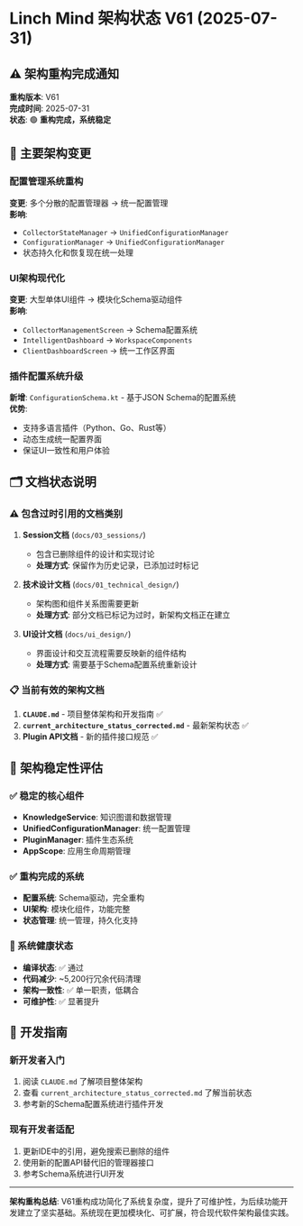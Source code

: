 # Linch Mind 架构状态 V61 (2025-07-31)

## ⚠️ 架构重构完成通知

**重构版本**: V61  
**完成时间**: 2025-07-31  
**状态**: 🟢 **重构完成，系统稳定**

## 🔄 主要架构变更

### 配置管理系统重构
**变更**: 多个分散的配置管理器 → 统一配置管理  
**影响**: 
- `CollectorStateManager` → `UnifiedConfigurationManager`
- `ConfigurationManager` → `UnifiedConfigurationManager`  
- 状态持久化和恢复现在统一处理

### UI架构现代化
**变更**: 大型单体UI组件 → 模块化Schema驱动组件  
**影响**:
- `CollectorManagementScreen` → Schema配置系统
- `IntelligentDashboard` → `WorkspaceComponents`
- `ClientDashboardScreen` → 统一工作区界面

### 插件配置系统升级
**新增**: `ConfigurationSchema.kt` - 基于JSON Schema的配置系统  
**优势**: 
- 支持多语言插件（Python、Go、Rust等）
- 动态生成统一配置界面
- 保证UI一致性和用户体验

## 🗂️ 文档状态说明

### ⚠️ 包含过时引用的文档类别

1. **Session文档** (`docs/03_sessions/`)
   - 包含已删除组件的设计和实现讨论
   - **处理方式**: 保留作为历史记录，已添加过时标记

2. **技术设计文档** (`docs/01_technical_design/`)
   - 架构图和组件关系图需要更新
   - **处理方式**: 部分文档已标记为过时，新架构文档正在建立

3. **UI设计文档** (`docs/ui_design/`)
   - 界面设计和交互流程需要反映新的组件结构
   - **处理方式**: 需要基于Schema配置系统重新设计

### 📋 当前有效的架构文档

1. **`CLAUDE.md`** - 项目整体架构和开发指南 ✅
2. **`current_architecture_status_corrected.md`** - 最新架构状态 ✅  
3. **Plugin API文档** - 新的插件接口规范 ✅

## 🎯 架构稳定性评估

### ✅ 稳定的核心组件
- **KnowledgeService**: 知识图谱和数据管理 
- **UnifiedConfigurationManager**: 统一配置管理
- **PluginManager**: 插件生态系统
- **AppScope**: 应用生命周期管理

### ✅ 重构完成的系统
- **配置系统**: Schema驱动，完全重构
- **UI架构**: 模块化组件，功能完整
- **状态管理**: 统一管理，持久化支持

### 🚀 系统健康状态
- **编译状态**: ✅ 通过
- **代码减少**: ~5,200行冗余代码清理
- **架构一致性**: ✅ 单一职责，低耦合
- **可维护性**: ✅ 显著提升

## 📌 开发指南

### 新开发者入门
1. 阅读 `CLAUDE.md` 了解项目整体架构
2. 查看 `current_architecture_status_corrected.md` 了解当前状态
3. 参考新的Schema配置系统进行插件开发

### 现有开发者适配
1. 更新IDE中的引用，避免搜索已删除的组件
2. 使用新的配置API替代旧的管理器接口
3. 参考Schema系统进行UI开发

---

**架构重构总结**: V61重构成功简化了系统复杂度，提升了可维护性，为后续功能开发建立了坚实基础。系统现在更加模块化、可扩展，符合现代软件架构最佳实践。